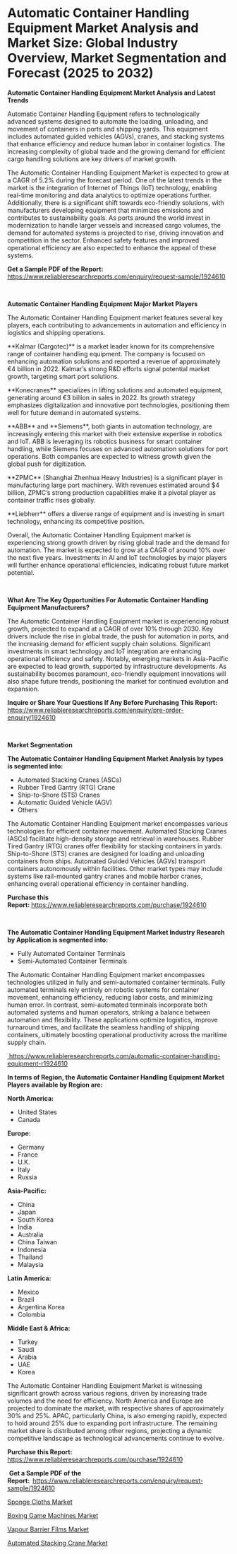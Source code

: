 <p><h1>Automatic Container Handling Equipment Market Analysis and Market Size: Global Industry Overview, Market Segmentation and Forecast (2025 to 2032)</h1></p><p><strong>Automatic Container Handling Equipment Market Analysis and Latest Trends</strong></p>
<p><p>Automatic Container Handling Equipment refers to technologically advanced systems designed to automate the loading, unloading, and movement of containers in ports and shipping yards. This equipment includes automated guided vehicles (AGVs), cranes, and stacking systems that enhance efficiency and reduce human labor in container logistics. The increasing complexity of global trade and the growing demand for efficient cargo handling solutions are key drivers of market growth.</p><p>The Automatic Container Handling Equipment Market is expected to grow at a CAGR of 5.2% during the forecast period. One of the latest trends in the market is the integration of Internet of Things (IoT) technology, enabling real-time monitoring and data analytics to optimize operations further. Additionally, there is a significant shift towards eco-friendly solutions, with manufacturers developing equipment that minimizes emissions and contributes to sustainability goals. As ports around the world invest in modernization to handle larger vessels and increased cargo volumes, the demand for automated systems is projected to rise, driving innovation and competition in the sector. Enhanced safety features and improved operational efficiency are also expected to enhance the appeal of these systems.</p></p>
<p><strong>Get a Sample PDF of the Report:&nbsp;</strong> <a href="https://www.reliableresearchreports.com/enquiry/request-sample/1924610?utm_campaign=24&utm_medium=2&utm_source=Github&utm_content=ia&utm_term=14012025&utm_id=automatic-container-handling-equipment">https://www.reliableresearchreports.com/enquiry/request-sample/1924610</a></p>
<p>&nbsp;</p>
<p><strong>Automatic Container Handling Equipment Major Market Players</strong></p>
<p><p>The Automatic Container Handling Equipment market features several key players, each contributing to advancements in automation and efficiency in logistics and shipping operations.</p><p>**Kalmar (Cargotec)** is a market leader known for its comprehensive range of container handling equipment. The company is focused on enhancing automation solutions and reported a revenue of approximately €4 billion in 2022. Kalmar’s strong R&D efforts signal potential market growth, targeting smart port solutions.</p><p>**Konecranes** specializes in lifting solutions and automated equipment, generating around €3 billion in sales in 2022. Its growth strategy emphasizes digitalization and innovative port technologies, positioning them well for future demand in automated systems.</p><p>**ABB** and **Siemens**, both giants in automation technology, are increasingly entering this market with their extensive expertise in robotics and IoT. ABB is leveraging its robotics business for smart container handling, while Siemens focuses on advanced automation solutions for port operations. Both companies are expected to witness growth given the global push for digitization.</p><p>**ZPMC** (Shanghai Zhenhua Heavy Industries) is a significant player in manufacturing large port machinery. With revenues estimated around $4 billion, ZPMC’s strong production capabilities make it a pivotal player as container traffic rises globally.</p><p>**Liebherr** offers a diverse range of equipment and is investing in smart technology, enhancing its competitive position.</p><p>Overall, the Automatic Container Handling Equipment market is experiencing strong growth driven by rising global trade and the demand for automation. The market is expected to grow at a CAGR of around 10% over the next five years. Investments in AI and IoT technologies by major players will further enhance operational efficiencies, indicating robust future market potential.</p></p>
<p>&nbsp;</p>
<p><strong>What Are The Key Opportunities For Automatic Container Handling Equipment Manufacturers?</strong></p>
<p><p>The Automatic Container Handling Equipment market is experiencing robust growth, projected to expand at a CAGR of over 10% through 2030. Key drivers include the rise in global trade, the push for automation in ports, and the increasing demand for efficient supply chain solutions. Significant investments in smart technology and IoT integration are enhancing operational efficiency and safety. Notably, emerging markets in Asia-Pacific are expected to lead growth, supported by infrastructure developments. As sustainability becomes paramount, eco-friendly equipment innovations will also shape future trends, positioning the market for continued evolution and expansion.</p></p>
<p><strong>Inquire or Share Your Questions If Any Before Purchasing This Report:</strong> <a href="https://www.reliableresearchreports.com/enquiry/pre-order-enquiry/1924610?utm_campaign=24&utm_medium=2&utm_source=Github&utm_content=ia&utm_term=14012025&utm_id=automatic-container-handling-equipment">https://www.reliableresearchreports.com/enquiry/pre-order-enquiry/1924610</a></p>
<p>&nbsp;</p>
<p><strong>Market Segmentation</strong></p>
<p><strong>The Automatic Container Handling Equipment Market Analysis by types is segmented into:</strong></p>
<p><ul><li>Automated Stacking Cranes (ASCs)</li><li>Rubber Tired Gantry (RTG) Crane</li><li>Ship-to-Shore (STS) Cranes</li><li>Automatic Guided Vehicle (AGV)</li><li>Others</li></ul></p>
<p><p>The Automatic Container Handling Equipment market encompasses various technologies for efficient container movement. Automated Stacking Cranes (ASCs) facilitate high-density storage and retrieval in warehouses. Rubber Tired Gantry (RTG) cranes offer flexibility for stacking containers in yards. Ship-to-Shore (STS) cranes are designed for loading and unloading containers from ships. Automated Guided Vehicles (AGVs) transport containers autonomously within facilities. Other market types may include systems like rail-mounted gantry cranes and mobile harbor cranes, enhancing overall operational efficiency in container handling.</p></p>
<p><strong>Purchase this Report:&nbsp;</strong><a href="https://www.reliableresearchreports.com/purchase/1924610?utm_campaign=24&utm_medium=2&utm_source=Github&utm_content=ia&utm_term=14012025&utm_id=automatic-container-handling-equipment">https://www.reliableresearchreports.com/purchase/1924610</a></p>
<p>&nbsp;</p>
<p><strong>The Automatic Container Handling Equipment Market Industry Research by Application is segmented into:</strong></p>
<p><ul><li>Fully Automated Container Terminals</li><li>Semi-Automated Container Terminals</li></ul></p>
<p><p>The Automatic Container Handling Equipment market encompasses technologies utilized in fully and semi-automated container terminals. Fully automated terminals rely entirely on robotic systems for container movement, enhancing efficiency, reducing labor costs, and minimizing human error. In contrast, semi-automated terminals incorporate both automated systems and human operators, striking a balance between automation and flexibility. These applications optimize logistics, improve turnaround times, and facilitate the seamless handling of shipping containers, ultimately boosting operational productivity across the maritime supply chain.</p></p>
<p><a href="https://www.reliableresearchreports.com/automatic-container-handling-equipment-r1924610?utm_campaign=24&utm_medium=2&utm_source=Github&utm_content=ia&utm_term=14012025&utm_id=automatic-container-handling-equipment">&nbsp;https://www.reliableresearchreports.com/automatic-container-handling-equipment-r1924610</a></p>
<p><strong>In terms of Region, the Automatic Container Handling Equipment Market Players available by Region are:</strong></p>
<p>
    <p> <strong> North America: </strong>
        <ul>
            <li>United States</li>
            <li>Canada</li>
        </ul>
        </p> 
    <p> <strong> Europe: </strong>
        <ul>
            <li>Germany</li>
            <li>France</li>
            <li>U.K.</li>
            <li>Italy</li>
            <li>Russia</li>
        </ul>
        </p> 
    <p> <strong> Asia-Pacific: </strong>
        <ul>
            <li>China</li>
            <li>Japan</li>
            <li>South Korea</li>
            <li>India</li>
            <li>Australia</li>
            <li>China Taiwan</li>
            <li>Indonesia</li>
            <li>Thailand</li>
            <li>Malaysia</li>
        </ul>
        </p> 
    <p> <strong> Latin America: </strong>
        <ul>
            <li>Mexico</li>
            <li>Brazil</li>
            <li>Argentina Korea</li>
            <li>Colombia</li>
        </ul>
        </p> 
    <p> <strong> Middle East & Africa: </strong>
        <ul>
            <li>Turkey</li>
            <li>Saudi</li>
            <li>Arabia</li>
            <li>UAE</li>
            <li>Korea</li>
        </ul>
    </p>
    </p>
<p><p>The Automatic Container Handling Equipment Market is witnessing significant growth across various regions, driven by increasing trade volumes and the need for efficiency. North America and Europe are projected to dominate the market, with respective shares of approximately 30% and 25%. APAC, particularly China, is also emerging rapidly, expected to hold around 25% due to expanding port infrastructure. The remaining market share is distributed among other regions, projecting a dynamic competitive landscape as technological advancements continue to evolve.</p></p>
<p><strong>Purchase this Report: </strong><a href="https://www.reliableresearchreports.com/purchase/1924610?utm_campaign=24&utm_medium=2&utm_source=Github&utm_content=ia&utm_term=14012025&utm_id=automatic-container-handling-equipment">https://www.reliableresearchreports.com/purchase/1924610</a></p>
<p>&nbsp;<strong>Get a Sample PDF of the Report:&nbsp;&nbsp;</strong><a href="https://www.reliableresearchreports.com/enquiry/request-sample/1924610?utm_campaign=24&utm_medium=2&utm_source=Github&utm_content=ia&utm_term=14012025&utm_id=automatic-container-handling-equipment">https://www.reliableresearchreports.com/enquiry/request-sample/1924610</a></p>
<p><strong></strong></p>
<p><p><a href="https://github.com/delindacallegari68/Market-Research-Report-List-1/blob/main/sponge-cloths-market.md?utm_campaign=24&utm_medium=2&utm_source=Github&utm_content=ia&utm_term=14012025&utm_id=automatic-container-handling-equipment">Sponge Cloths Market</a></p><p><a href="https://github.com/santosh758595/Market-Research-Report-List-6/blob/main/boxing-game-machines-market.md?utm_campaign=24&utm_medium=2&utm_source=Github&utm_content=ia&utm_term=14012025&utm_id=automatic-container-handling-equipment">Boxing Game Machines Market</a></p><p><a href="https://github.com/klindsey95/Market-Research-Report-List-1/blob/main/vapour-barrier-films-market.md?utm_campaign=24&utm_medium=2&utm_source=Github&utm_content=ia&utm_term=14012025&utm_id=automatic-container-handling-equipment">Vapour Barrier Films Market</a></p><p><a href="https://github.com/steidmindy199393/Market-Research-Report-List-1/blob/main/automated-stacking-crane-market.md?utm_campaign=24&utm_medium=2&utm_source=Github&utm_content=ia&utm_term=14012025&utm_id=automatic-container-handling-equipment">Automated Stacking Crane Market</a></p></p>